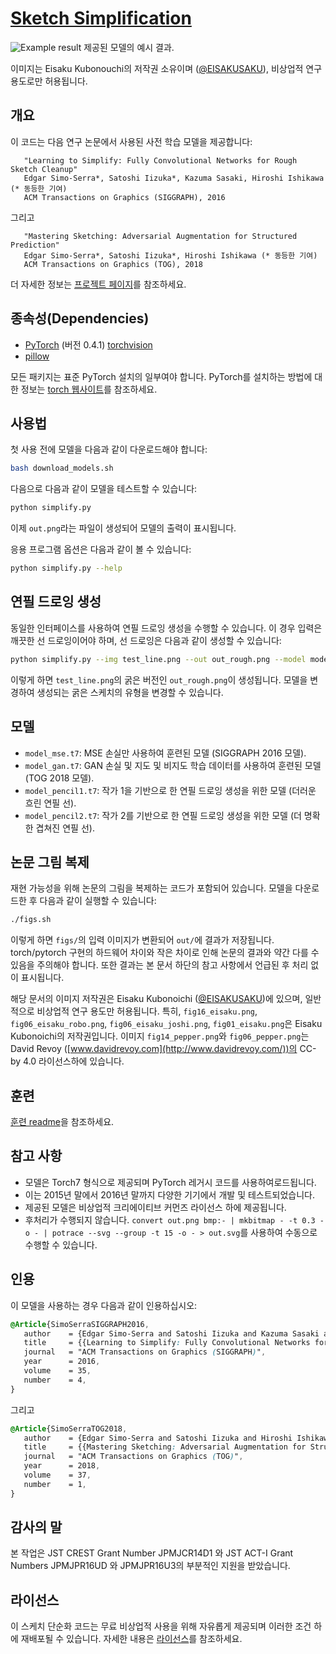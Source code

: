 # [Sketch Simplification](https://esslab.jp/~ess/research/sketch/)

![Example result](/example_fig01_eisaku.png?raw=true "Example result of the provided model.")
제공된 모델의 예시 결과.  

이미지는 Eisaku Kubonouchi의 저작권 소유이며 ([@EISAKUSAKU](https://twitter.com/eisakusaku)), 비상업적 연구 용도로만 허용됩니다.

## 개요

이 코드는 다음 연구 논문에서 사용된 사전 학습 모델을 제공합니다:

```
   "Learning to Simplify: Fully Convolutional Networks for Rough Sketch Cleanup"
   Edgar Simo-Serra*, Satoshi Iizuka*, Kazuma Sasaki, Hiroshi Ishikawa (* 동등한 기여)
   ACM Transactions on Graphics (SIGGRAPH), 2016
```

그리고

```
   "Mastering Sketching: Adversarial Augmentation for Structured Prediction"
   Edgar Simo-Serra*, Satoshi Iizuka*, Hiroshi Ishikawa (* 동등한 기여)
   ACM Transactions on Graphics (TOG), 2018
```

더 자세한 정보는 [프로젝트 페이지](https://esslab.jp/~ess/research/sketch_master/)를 참조하세요.



## 종속성(Dependencies)

- [PyTorch](http://pytorch.org/) (버전 0.4.1) [torchvision](http://pytorch.org/docs/master/torchvision/)
- [pillow](http://pillow.readthedocs.io/en/latest/index.html)

모든 패키지는 표준 PyTorch 설치의 일부여야 합니다. PyTorch를 설치하는 방법에 대한 정보는 [torch 웹사이트](http://pytorch.org/)를 참조하세요.



## 사용법

첫 사용 전에 모델을 다음과 같이 다운로드해야 합니다:

```bash
bash download_models.sh
```

다음으로 다음과 같이 모델을 테스트할 수 있습니다:

```bash
python simplify.py
```

이제 `out.png`라는 파일이 생성되어 모델의 출력이 표시됩니다.

응용 프로그램 옵션은 다음과 같이 볼 수 있습니다:

```bash
python simplify.py --help
```



## 연필 드로잉 생성

동일한 인터페이스를 사용하여 연필 드로잉 생성을 수행할 수 있습니다. 이 경우 입력은 깨끗한 선 드로잉이어야 하며, 선 드로잉은 다음과 같이 생성할 수 있습니다:

```bash
python simplify.py --img test_line.png --out out_rough.png --model model_pencil2.t7
```

이렇게 하면 `test_line.png`의 굵은 버전인 `out_rough.png`이 생성됩니다. 모델을 변경하여 생성되는 굵은 스케치의 유형을 변경할 수 있습니다.



## 모델

- `model_mse.t7`: MSE 손실만 사용하여 훈련된 모델 (SIGGRAPH 2016 모델).
- `model_gan.t7`: GAN 손실 및 지도 및 비지도 학습 데이터를 사용하여 훈련된 모델 (TOG 2018 모델).
- `model_pencil1.t7`: 작가 1을 기반으로 한 연필 드로잉 생성을 위한 모델 (더러운 흐린 연필 선).
- `model_pencil2.t7`: 작가 2를 기반으로 한 연필 드로잉 생성을 위한 모델 (더 명확한 겹쳐진 연필 선).



## 논문 그림 복제

재현 가능성을 위해 논문의 그림을 복제하는 코드가 포함되어 있습니다. 모델을 다운로드한 후 다음과 같이 실행할 수 있습니다:

```bash
./figs.sh
```

이렇게 하면 `figs/`의 입력 이미지가 변환되어 `out/`에 결과가 저장됩니다. torch/pytorch 구현의 하드웨어 차이와 작은 차이로 인해 논문의 결과와 약간 다를 수 있음을 주의해야 합니다. 또한 결과는 본 문서 하단의 참고 사항에서 언급된 후 처리 없이 표시됩니다.

해당 문서의 이미지 저작권은 Eisaku Kubonoichi ([@EISAKUSAKU](https://twitter.com/eisakusaku))에 있으며, 일반적으로 비상업적 연구 용도만 허용됩니다. 특히, `fig16_eisaku.png`, `fig06_eisaku_robo.png`, `fig06_eisaku_joshi.png`, `fig01_eisaku.png`은 Eisaku Kubonoichi의 저작권입니다. 이미지 `fig14_pepper.png`와 `fig06_pepper.png`는 David Revoy ([www.davidrevoy.com](http://www.davidrevoy.com/))의 CC-by 4.0 라이선스하에 있습니다.



## 훈련

[훈련 readme](https://chat.openai.com/c/train/TRAIN.md)을 참조하세요.



## 참고 사항

- 모델은 Torch7 형식으로 제공되며 PyTorch 레거시 코드를 사용하여로드됩니다.
- 이는 2015년 말에서 2016년 말까지 다양한 기기에서 개발 및 테스트되었습니다.
- 제공된 모델은 비상업적 크리에이티브 커먼즈 라이선스 하에 제공됩니다.
- 후처리가 수행되지 않습니다. `convert out.png bmp:- | mkbitmap - -t 0.3 -o - | potrace --svg --group -t 15 -o - > out.svg`를 사용하여 수동으로 수행할 수 있습니다.



## 인용

이 모델을 사용하는 경우 다음과 같이 인용하십시오:

```scss
@Article{SimoSerraSIGGRAPH2016,
   author    = {Edgar Simo-Serra and Satoshi Iizuka and Kazuma Sasaki and Hiroshi Ishikawa},
   title     = {{Learning to Simplify: Fully Convolutional Networks for Rough Sketch Cleanup}},
   journal   = "ACM Transactions on Graphics (SIGGRAPH)",
   year      = 2016,
   volume    = 35,
   number    = 4,
}
```

그리고

```scss
@Article{SimoSerraTOG2018,
   author    = {Edgar Simo-Serra and Satoshi Iizuka and Hiroshi Ishikawa},
   title     = {{Mastering Sketching: Adversarial Augmentation for Structured Prediction}},
   journal   = "ACM Transactions on Graphics (TOG)",
   year      = 2018,
   volume    = 37,
   number    = 1,
}
```



## 감사의 말

본 작업은 JST CREST Grant Number JPMJCR14D1 와 JST ACT-I Grant Numbers JPMJPR16UD 와 JPMJPR16U3의 부분적인 지원을 받았습니다.



## 라이선스

이 스케치 단순화 코드는 무료 비상업적 사용을 위해 자유롭게 제공되며 이러한 조건 하에 재배포될 수 있습니다. 자세한 내용은 [라이선스](https://chat.openai.com/LICENSE)를 참조하세요.
